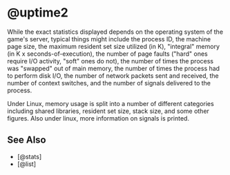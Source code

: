 # @uptime2
While the exact statistics displayed depends on the operating system of the game's server, typical things might include the process ID, the machine page size, the maximum resident set size utilized (in K), "integral" memory (in K x seconds-of-execution), the number of page faults ("hard" ones require I/O activity, "soft" ones do not), the number of times the process was "swapped" out of main memory, the number of times the process had to perform disk I/O, the number of network packets sent and received, the number of context switches, and the number of signals delivered to the process.

Under Linux, memory usage is split into a number of different categories including shared libraries, resident set size, stack size, and some other figures. Also under linux, more information on signals is printed.


## See Also
- [@stats]
- [@list]

